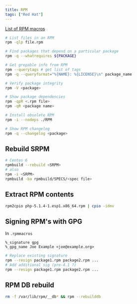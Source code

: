 ```yaml
---
title: RPM
tags: ["Red Hat"]
---
```


[List of RPM macros](http://www.zarb.org/~jasonc/macros.php)


```bash
# List files in an RPM
rpm -qlp file.rpm

# Find packages that depend on a particular package
rpm -q --whatrequires ${PACKAGE}

# Get grepable info from RPM
rpm --querytags # get list of tags
rpm -q --queryformat="%{NAME}: %{LICENSE}\n" package_name

# Verify package integrity
rpm -V <package>

# Show package dependencies
rpm -qpR <.rpm file>
rpm -qR <package name>

# Install obsolete RPM
rpm -i --nodeps ./RPM

# Show RPM changelog
rpm -q --changelog <package>
```

Rebuild SRPM
------------

```bash
# Centos 6
rpmbuild --rebuild <SRPM>
# also
rpm -i <SRPM>
rpmbuild -ba rpmbuild/SPECS/<spec file>
```

Extract RPM contents
--------------------

```bash
rpm2cpio php-5.1.4-1.esp1.x86_64.rpm | cpio -idmv
```

Signing RPM's with GPG
----------------------

In `.rpmmacros`

```
%_signature gpg
%_gpg_name Joe Example <joe@example.org>
```

```bash
# Replace existing signature
rpm --resign package1.rpm package2.rpm ...
# Add additional sig (pre-4.1 ?)
rpm --resign package1.rpm package2.rpm ...
```

RPM DB rebuild
--------------

```bash
rm -f /var/lib/rpm/__db* && rpm --rebuilddb
```
